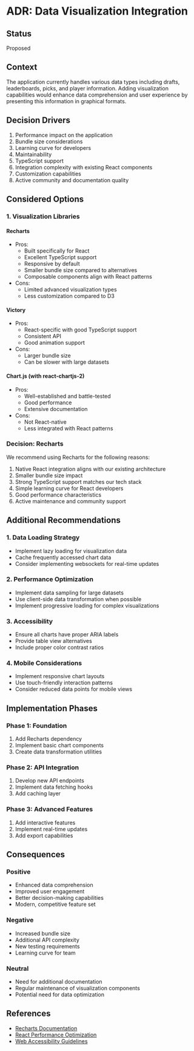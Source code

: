 # ADR: Data Visualization Integration

## Status
Proposed

## Context
The application currently handles various data types including drafts, leaderboards, picks, and player information. Adding visualization capabilities would enhance data comprehension and user experience by presenting this information in graphical formats.

## Decision Drivers
1. Performance impact on the application
2. Bundle size considerations
3. Learning curve for developers
4. Maintainability
5. TypeScript support
6. Integration complexity with existing React components
7. Customization capabilities
8. Active community and documentation quality

## Considered Options

### 1. Visualization Libraries

#### Recharts
- Pros:
  - Built specifically for React
  - Excellent TypeScript support
  - Responsive by default
  - Smaller bundle size compared to alternatives
  - Composable components align with React patterns
- Cons:
  - Limited advanced visualization types
  - Less customization compared to D3

#### Victory
- Pros:
  - React-specific with good TypeScript support
  - Consistent API
  - Good animation support
- Cons:
  - Larger bundle size
  - Can be slower with large datasets

#### Chart.js (with react-chartjs-2)
- Pros:
  - Well-established and battle-tested
  - Good performance
  - Extensive documentation
- Cons:
  - Not React-native
  - Less integrated with React patterns

### Decision: Recharts

We recommend using Recharts for the following reasons:
1. Native React integration aligns with our existing architecture
2. Smaller bundle size impact
3. Strong TypeScript support matches our tech stack
4. Simple learning curve for React developers
5. Good performance characteristics
6. Active maintenance and community support



## Additional Recommendations

### 1. Data Loading Strategy
- Implement lazy loading for visualization data
- Cache frequently accessed chart data
- Consider implementing websockets for real-time updates

### 2. Performance Optimization
- Implement data sampling for large datasets
- Use client-side data transformation when possible
- Implement progressive loading for complex visualizations

### 3. Accessibility
- Ensure all charts have proper ARIA labels
- Provide table view alternatives
- Include proper color contrast ratios

### 4. Mobile Considerations
- Implement responsive chart layouts
- Use touch-friendly interaction patterns
- Consider reduced data points for mobile views

## Implementation Phases

### Phase 1: Foundation
1. Add Recharts dependency
2. Implement basic chart components
3. Create data transformation utilities

### Phase 2: API Integration
1. Develop new API endpoints
2. Implement data fetching hooks
3. Add caching layer

### Phase 3: Advanced Features
1. Add interactive features
2. Implement real-time updates
3. Add export capabilities

## Consequences

### Positive
- Enhanced data comprehension
- Improved user engagement
- Better decision-making capabilities
- Modern, competitive feature set

### Negative
- Increased bundle size
- Additional API complexity
- New testing requirements
- Learning curve for team

### Neutral
- Need for additional documentation
- Regular maintenance of visualization components
- Potential need for data optimization

## References
- [Recharts Documentation](https://recharts.org/en-US/)
- [React Performance Optimization](https://reactjs.org/docs/optimizing-performance.html)
- [Web Accessibility Guidelines](https://www.w3.org/WAI/standards-guidelines/wcag/)